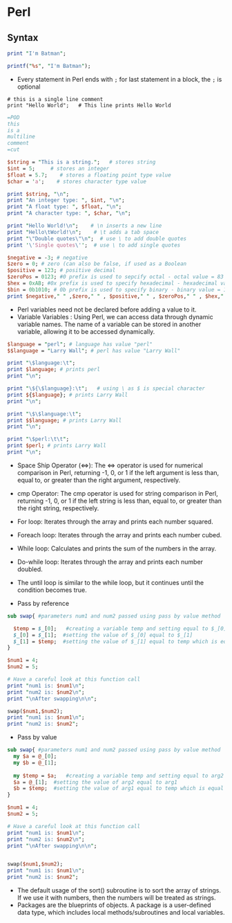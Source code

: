 # Perl
## Syntax
```Perl
print "I'm Batman";
```
```Perl
printf("%s", "I'm Batman");
```
* Every statement in Perl ends with `;` for last statement in a block, the `;` is optional
```
# this is a single line comment
print "Hello World";   # This line prints Hello World
```

```Perl
=POD
this
is a 
multiline 
comment
=cut
```

```Perl
$string = "This is a string.";   # stores string
$int = 5;     # stores an integer
$float = 5.7;    # stores a floating point type value
$char = 'a';    # stores character type value

print $string, "\n";
print "An integer type: ", $int, "\n";
print "A float type: ", $float, "\n";
print "A character type: ", $char, "\n";

print "Hello World!\n";    # \n inserts a new line
print "Hello\tWorld!\n";    # \t adds a tab space 
print "\"Double quotes\"\n";  # use \ to add double quotes
print '\'Single quotes\'';  # use \ to add single quotes

$negative = -3; # negative
$zero = 0; # zero (can also be false, if used as a Boolean
$positive = 123; # positive decimal
$zeroPos = 0123; #0 prefix is used to sepcify octal - octal value = 83 decimal
$hex = 0xAB; #0x prefix is used to specify hexadecimal - hexadecimal value = 171 decimal
$bin = 0b1010; # 0b prefix is used to specify binary - binary value = 10 decimal
print $negative," " ,$zero," " , $positive," " , $zeroPos," " , $hex," " , $bin;

```

* Perl variables need not be declared before adding a value to it.
* Variable Variables : Using Perl, we can access data through dynamic variable names. The name of a variable can be stored in another variable, allowing it to be accessed dynamically.

```Perl
$language = "perl"; # language has value "perl"
$$language = "Larry Wall"; # perl has value "Larry Wall"

print "\$language:\t"; 
print $language; # prints perl
print "\n";

print "\${\$language}:\t";   # using \ as $ is special character
print ${$language}; # prints Larry Wall
print "\n";

print "\$\$language:\t"; 
print $$language; # prints Larry Wall
print "\n";

print "\$perl:\t\t"; 
print $perl; # prints Larry Wall
print "\n";


```

* Space Ship Operator (<=>): The <=> operator is used for numerical comparison in Perl, returning -1, 0, or 1 if the left argument is less than, equal to, or greater than the right argument, respectively.

* cmp Operator: The cmp operator is used for string comparison in Perl, returning -1, 0, or 1 if the left string is less than, equal to, or greater than the right string, respectively.

* For loop: Iterates through the array and prints each number squared.
* Foreach loop: Iterates through the array and prints each number cubed.
* While loop: Calculates and prints the sum of the numbers in the array.
* Do-while loop: Iterates through the array and prints each number doubled.
* The until loop is similar to the while loop, but it continues until the condition becomes true.

* Pass by reference

```Perl
sub swap{ #parameters num1 and num2 passed using pass by value method 

  $temp = $_[0];   #creating a variable temp and setting equal to $_[0]
  $_[0] = $_[1];  #setting the value of $_[0] equal to $_[1]
  $_[1] = $temp;  #setting the value of $_[1] equal to temp which is equal to $_[0]
}

$num1 = 4;
$num2 = 5;

# Have a careful look at this function call
print "num1 is: $num1\n";
print "num2 is: $num2\n";
print "\nAfter swapping\n\n";

swap($num1,$num2);
print "num1 is: $num1\n";
print "num2 is: $num2";
```

* Pass by value
``` Perl
sub swap{ #parameters num1 and num2 passed using pass by value method 
  my $a = @_[0];
  my $b = @_[1];
  
  my $temp = $a;   #creating a variable temp and setting equal to arg2
  $a = @_[1];  #setting the value of arg2 equal to arg1
  $b = $temp;  #setting the value of arg1 equal to temp which is equal to arg2
}

$num1 = 4;
$num2 = 5;

# Have a careful look at this function call
print "num1 is: $num1\n";
print "num2 is: $num2\n";
print "\nAfter swapping\n\n";


swap($num1,$num2);
print "num1 is: $num1\n";
print "num2 is: $num2";
```
* The default usage of the sort() subroutine is to sort the array of strings. If we use it with numbers, then the numbers will be treated as strings.
* Packages are the blueprints of objects. A package is a user-defined data type, which includes local methods/subroutines and local variables.
